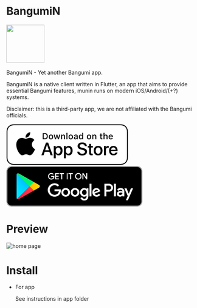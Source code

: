# BangumiN 


<a href="https://bangumin.github.io/" align="center" target="_blank" rel="noopener" aria-label="website"><img src="https://raw.githubusercontent.com/edwardez/BangumiN/develop/app/assets/logo/munin_logo_rounded.svg" height="100" width="100" ></a>

BangumiN - Yet another Bangumi app. 

BangumiN is a native client written in Flutter, an app that aims to provide essential Bangumi features,
munin runs on modern iOS/Android/(+?) systems.

Disclaimer: this is a third-party app, we are not affiliated with the Bangumi officials.

<a href="https://apps.apple.com/us/app/bangumin/id1468062171"  target="_blank" rel="noopener" aria-label="download from appstore"><img src="https://raw.githubusercontent.com/edwardez/BangumiN/develop/documents/assets/download_from_appstore.png" width="320" height="108"></a>&nbsp;&nbsp;&nbsp;<a href="https://play.google.com/store/apps/details?id=com.bangumin.munin" target="_blank" rel="noopener" aria-label="download from google play"><img src="https://raw.githubusercontent.com/edwardez/BangumiN/develop/documents/assets/download_from_google_play.png" width="358"></a>

# Preview

<img src="https://bangumin.github.io/assets/images/showcase/landing.png" alt="home page" width="300px"></img>


# Install

* For app

  See instructions in app folder
